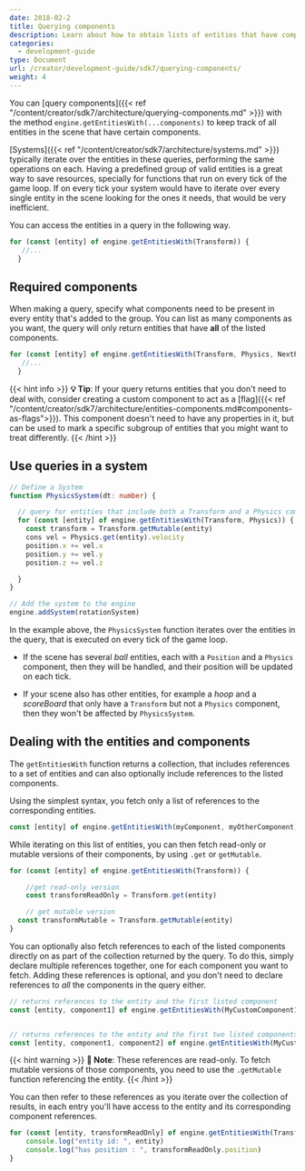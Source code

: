```yaml
---
date: 2018-02-2
title: Querying components
description: Learn about how to obtain lists of entities that have components in common, to make checking or updating them easier.
categories:
  - development-guide
type: Document
url: /creator/development-guide/sdk7/querying-components/
weight: 4
---
```




You can [query components]({{< ref "/content/creator/sdk7/architecture/querying-components.md" >}}) with the method `engine.getEntitiesWith(...components)` to keep track of all entities in the scene that have certain components.


[Systems]({{< ref "/content/creator/sdk7/architecture/systems.md" >}}) typically iterate over the entities in these queries, performing the same operations on each. Having a predefined group of valid entities is a great way to save resources, specially for functions that run on every tick of the game loop. If on every tick your system would have to iterate over every single entity in the scene looking for the ones it needs, that would be very inefficient.

You can access the entities in a query in the following way. 

```ts
for (const [entity] of engine.getEntitiesWith(Transform)) {
   //...
  }
```

## Required components

When making a query, specify what components need to be present in every entity that's added to the group. You can list as many components as you want, the query will only return entities that have **all** of the listed components.

```ts
for (const [entity] of engine.getEntitiesWith(Transform, Physics, NextPosition)) {
   //...
  }
```

{{< hint info >}}
**💡 Tip**:  If your query returns entities that you don't need to deal with, consider creating a custom component to act as a [flag]({{< ref "/content/creator/sdk7/architecture/entities-components.md#components-as-flags">}}). This component doesn't need to have any properties in it, but can be used to mark a specific subgroup of entities that you might want to treat differently.
{{< /hint >}}

## Use queries in a system

```ts
// Define a System
function PhysicsSystem(dt: number) {

  // query for entities that include both a Transform and a Physics component
  for (const [entity] of engine.getEntitiesWith(Transform, Physics)) {
    const transform = Transform.getMutable(entity)
	cons vel = Physics.get(entity).velocity
	position.x += vel.x
	position.y += vel.y
	position.z += vel.z

  }
}

// Add the system to the engine
engine.addSystem(rotationSystem)

```

In the example above, the `PhysicsSystem` function iterates over the entities in the query, that is executed on every tick of the game loop.

- If the scene has several _ball_ entities, each with a `Position` and a `Physics` component, then they will be handled, and their position will be updated on each tick.

- If your scene also has other entities, for example a _hoop_ and a _scoreBoard_ that only have a `Transform` but not a `Physics` component, then they won't be affected by `PhysicsSystem`.


## Dealing with the entities and components


The `getEntitiesWith` function returns a collection, that includes references to a set of entities and can also optionally include references to the listed components.

<!-- TODO: confirm, is it really a "collection" any better name? -->


Using the simplest syntax, you fetch only a list of references to the corresponding entities.

```ts
const [entity] of engine.getEntitiesWith(myComponent, myOtherComponent)
```

While iterating on this list of entities, you can then fetch read-only or mutable versions of their components, by using `.get` or `getMutable`.

```ts
for (const [entity] of engine.getEntitiesWith(Transform)) {

	//get read-only version
	const transformReadOnly = Transform.get(entity)

	// get mutable version
  const transformMutable = Transform.getMutable(entity)
}
```

You can optionally also fetch references to each of the listed components directly on as part of the collection returned by the query. To do this, simply declare multiple references together, one for each component you want to fetch. Adding these references is optional, and you don't need to declare references to _all_ the components in the query either.

```ts
// returns references to the entity and the first listed component
const [entity, component1] of engine.getEntitiesWith(MyCustomComponent1, MyCustomComponent2)


// returns references to the entity and the first two listed components
const [entity, component1, component2] of engine.getEntitiesWith(MyCustomComponent1, MyCustomComponent2)
```

{{< hint warning >}}
**📔 Note**:  These references are read-only. To fetch mutable versions of those components, you need to use the `.getMutable` function referencing the entity.
{{< /hint >}}

You can then refer to these references as you iterate over the collection of results, in each entry you'll have access to the entity and its corresponding component references.


```ts
for (const [entity, transformReadOnly] of engine.getEntitiesWith(Transform)) {
	console.log("entity id: ", entity)
	console.log("has position : ", transformReadOnly.position)
}
```
